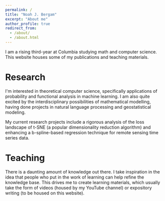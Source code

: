 ```yaml
---
permalink: /
title: "Noah J. Bergam"
excerpt: "About me"
author_profile: true
redirect_from: 
  - /about/
  - /about.html
---
```


I am a rising third-year at Columbia studying math and computer science. This website houses some of my publications and teaching materials.

Research
======
I'm interested in theoretical computer science, specifically applications of probability and functional analysis in machine learning. I am also quite excited by the interdisciplinary possibilities of mathematical modelling, having done projects in natural language processing and geostatistical modeling. 

My current research projects include a rigorous analysis of the loss landscape of t-SNE (a popular dimensionality reduction algorithm) and enhancing a b-spline-based regression technique for remote sensing time series data. 


Teaching
======
There is a daunting amount of knowledge out there. I take inspiration in the idea that people who put in the work of learning can help refine the knowledge base. This drives me to create learning materials, which usually take the form of videos (housed by my YouTube channel) or expository writing (to be housed on this website). 